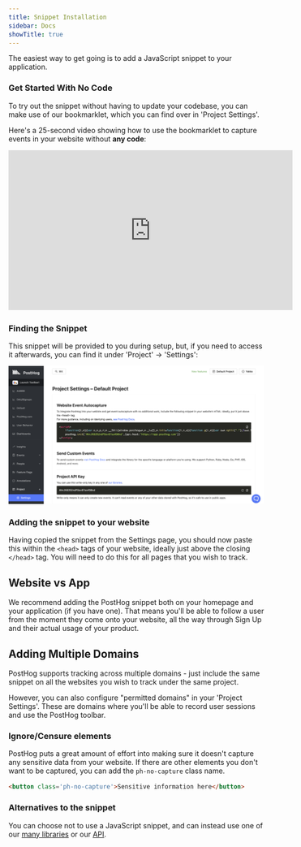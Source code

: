 ```yaml
---
title: Snippet Installation
sidebar: Docs
showTitle: true
---
```


The easiest way to get going is to add a JavaScript snippet to your application.

### Get Started With No Code

To try out the snippet without having to update your codebase, you can make use of our bookmarklet, which you can find over in 'Project Settings'.

Here's a 25-second video showing how to use the bookmarklet to capture events in your website without **any code**:

<iframe width="560" height="315" src="https://www.youtube.com/embed/Oe4wiNGzmk8" frameborder="0" allow="accelerometer; autoplay; clipboard-write; encrypted-media; gyroscope; picture-in-picture" allowfullscreen></iframe>

### Finding the Snippet

This snippet will be provided to you during setup, but, if you need to access it afterwards, you can find it under 'Project' -> 'Settings':

![Snippet Settings Screenshot](../../../images/features/snippet/snippet-settings.png)


### Adding the snippet to your website

Having copied the snippet from the Settings page, you should now paste this within the `<head>` tags of your website, ideally just above the closing `</head>` tag. You will need to do this for all pages that you wish to track. 

## Website vs App

We recommend adding the PostHog snippet both on your homepage and your application (if you have one). That means you'll be able to follow a user from the moment they come onto your website, all the way through Sign Up and their actual usage of your product.

## Adding Multiple Domains 

PostHog supports tracking across multiple domains - just include the same snippet on all the websites you wish to track under the same project.

However, you can also configure "permitted domains" in your 'Project Settings'. These are domains where you'll be able to record user sessions and use the PostHog toolbar. 

###  Ignore/Censure elements
PostHog puts a great amount of effort into making sure it doesn't capture any sensitive data from your website. If there are other elements you don't want to be captured, you can add the `ph-no-capture` class name.

```html
<button class='ph-no-capture'>Sensitive information here</button>
```

### Alternatives to the snippet

You can choose not to use a JavaScript snippet, and can instead use one of our [many libraries](/docs/integrate/overview) or our [API](/docs/api/overview).